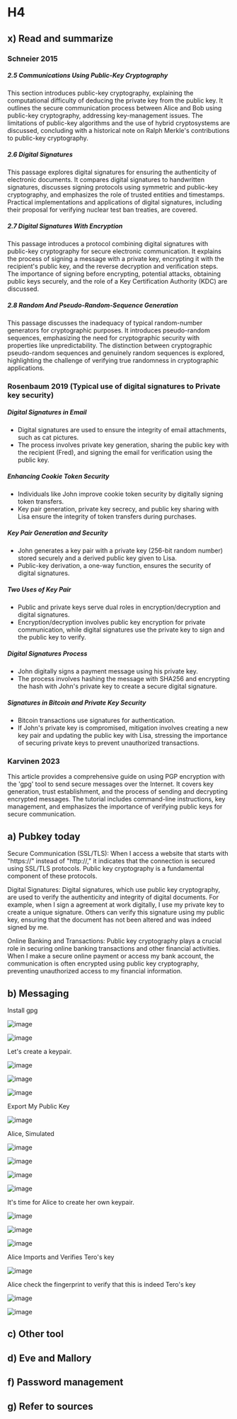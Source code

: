 # H4

## x) Read and summarize

### Schneier 2015
##### 2.5 Communications Using Public-Key Cryptography
This section introduces public-key cryptography, explaining the computational difficulty of deducing the private key from the public key. It outlines the secure communication process between Alice and Bob using public-key cryptography, addressing key-management issues. The limitations of public-key algorithms and the use of hybrid cryptosystems are discussed, concluding with a historical note on Ralph Merkle's contributions to public-key cryptography.

##### 2.6 Digital Signatures
This passage explores digital signatures for ensuring the authenticity of electronic documents. It compares digital signatures to handwritten signatures, discusses signing protocols using symmetric and public-key cryptography, and emphasizes the role of trusted entities and timestamps. Practical implementations and applications of digital signatures, including their proposal for verifying nuclear test ban treaties, are covered.

##### 2.7 Digital Signatures With Encryption
This passage introduces a protocol combining digital signatures with public-key cryptography for secure electronic communication. It explains the process of signing a message with a private key, encrypting it with the recipient's public key, and the reverse decryption and verification steps. The importance of signing before encrypting, potential attacks, obtaining public keys securely, and the role of a Key Certification Authority (KDC) are discussed.

##### 2.8 Random And Pseudo-Random-Sequence Generation
This passage discusses the inadequacy of typical random-number generators for cryptographic purposes. It introduces pseudo-random sequences, emphasizing the need for cryptographic security with properties like unpredictability. The distinction between cryptographic pseudo-random sequences and genuinely random sequences is explored, highlighting the challenge of verifying true randomness in cryptographic applications.

### Rosenbaum 2019 (Typical use of digital signatures to Private key security)

##### Digital Signatures in Email
- Digital signatures are used to ensure the integrity of email attachments, such as cat pictures.
- The process involves private key generation, sharing the public key with the recipient (Fred), and signing the email for verification using the public key.

##### Enhancing Cookie Token Security
- Individuals like John improve cookie token security by digitally signing token transfers.
- Key pair generation, private key secrecy, and public key sharing with Lisa ensure the integrity of token transfers during purchases.

##### Key Pair Generation and Security
- John generates a key pair with a private key (256-bit random number) stored securely and a derived public key given to Lisa.
- Public-key derivation, a one-way function, ensures the security of digital signatures.

##### Two Uses of Key Pair
- Public and private keys serve dual roles in encryption/decryption and digital signatures.
- Encryption/decryption involves public key encryption for private communication, while digital signatures use the private key to sign and the public key to verify.

##### Digital Signatures Process
- John digitally signs a payment message using his private key.
- The process involves hashing the message with SHA256 and encrypting the hash with John's private key to create a secure digital signature.

##### Signatures in Bitcoin and Private Key Security
- Bitcoin transactions use signatures for authentication.
- If John's private key is compromised, mitigation involves creating a new key pair and updating the public key with Lisa, stressing the importance of securing private keys to prevent unauthorized transactions.

### Karvinen 2023
This article provides a comprehensive guide on using PGP encryption with the 'gpg' tool to send secure messages over the Internet. It covers key generation, trust establishment, and the process of sending and decrypting encrypted messages. The tutorial includes command-line instructions, key management, and emphasizes the importance of verifying public keys for secure communication.

## a) Pubkey today

Secure Communication (SSL/TLS): When I access a website that starts with "https://" instead of "http://," it indicates that the connection is secured using SSL/TLS protocols. Public key cryptography is a fundamental component of these protocols.

Digital Signatures: Digital signatures, which use public key cryptography, are used to verify the authenticity and integrity of digital documents. For example, when I sign a agreement at work digitally, I use my private key to create a unique signature. Others can verify this signature using my public key, ensuring that the document has not been altered and was indeed signed by me.

Online Banking and Transactions: Public key cryptography plays a crucial role in securing online banking transactions and other financial activities. When I make a secure online payment or access my bank account, the communication is often encrypted using public key cryptography, preventing unauthorized access to my financial information.

## b) Messaging
Install gpg

![image](https://github.com/bgz763/ICT-Security/assets/149093937/fd031ad1-1e4d-4d59-ad6d-f96ab09bba73)

![image](https://github.com/bgz763/ICT-Security/assets/149093937/ae802649-473d-40a7-b598-3f2598f99a39)

Let's create a keypair.

![image](https://github.com/bgz763/ICT-Security/assets/149093937/ab9be2fe-4dec-4936-af89-235281ca0c6f)

![image](https://github.com/bgz763/ICT-Security/assets/149093937/5bb999bf-2e88-430a-9e1f-545c84d463ad)

![image](https://github.com/bgz763/ICT-Security/assets/149093937/1d9e901a-9786-453d-8e87-7cc4d19c3c6f)

Export My Public Key

![image](https://github.com/bgz763/ICT-Security/assets/149093937/bb4ad1e8-0d4a-4b02-b2a8-bfc730748f27)

Alice, Simulated

![image](https://github.com/bgz763/ICT-Security/assets/149093937/756f7b8e-7a49-477c-8477-060608d3c962)

![image](https://github.com/bgz763/ICT-Security/assets/149093937/d19184e3-53cd-4dd3-a1e6-d5d59a17b42a)

![image](https://github.com/bgz763/ICT-Security/assets/149093937/b50c057e-1706-491c-acd2-b4434debb006)

![image](https://github.com/bgz763/ICT-Security/assets/149093937/c0ca3115-20aa-48a4-960a-990fb94e1e70)

It's time for Alice to create her own keypair.

![image](https://github.com/bgz763/ICT-Security/assets/149093937/bdb74ffc-3927-4134-834a-9e466240b1ce)

![image](https://github.com/bgz763/ICT-Security/assets/149093937/585e9425-91bb-4cac-98c2-04458f0312ad)

![image](https://github.com/bgz763/ICT-Security/assets/149093937/17aa90bc-fb46-4476-a390-bba2efc4db30)

Alice Imports and Verifies Tero's key

![image](https://github.com/bgz763/ICT-Security/assets/149093937/fcd3855a-551e-44e8-994d-a7d469679030)

Alice check the fingerprint to verify that this is indeed Tero's key

![image](https://github.com/bgz763/ICT-Security/assets/149093937/d73ad5d6-5e41-4239-82ef-614515e92f68)

![image](https://github.com/bgz763/ICT-Security/assets/149093937/4eb42f85-9227-41b5-8cce-3d570cb26091)



## c) Other tool

## d) Eve and Mallory

## f) Password management

## g) Refer to sources
